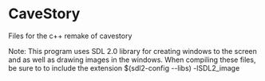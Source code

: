 # CaveStory
Files for the c++ remake of cavestory

Note:
This program uses SDL 2.0 library for creating windows to the screen and as well as drawing images in the windows. When compiling these files, be sure to to include the extension $(sdl2-config --libs) -lSDL2_image 
